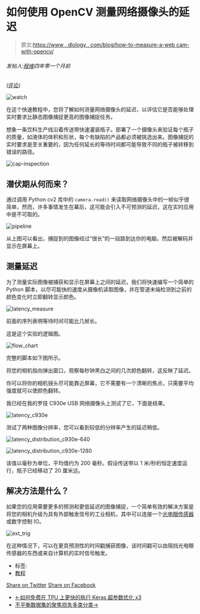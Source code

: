 # 如何使用 OpenCV 测量网络摄像头的延迟

> 原文:[https://www . dlology . com/blog/how-to-measure-a-web cam-with-opencv/](https://www.dlology.com/blog/how-to-measure-the-latency-of-a-webcam-with-opencv/)

###### 发帖人:[程维](/blog/author/Chengwei/)四年零一个月前

([评论](/blog/how-to-measure-the-latency-of-a-webcam-with-opencv/#disqus_thread))

![watch](../Images/9c6cdfc48eab393b08e646fb387e51f9.png)

在这个快速教程中，您将了解如何测量网络摄像头的延迟，以评估它是否能够处理实时要求比静态图像捕捉更高的图像捕捉任务。

想象一条饮料生产线沿着传送带快速灌装瓶子。部署了一个摄像头来验证每个瓶子的质量，如液体的体积和形状，每个有缺陷的产品都必须被挑选出来。图像捕捉的实时要求是至关重要的，因为任何延长的等待时间都可能导致不同的瓶子被转移到错误的路径。

![cap-inspection](../Images/b416911fbcdaa670de209038c5ceb385.png)

## 潜伏期从何而来？

通过<g class="gr_ gr_51 gr-alert gr_gramm gr_inline_cards gr_run_anim Style multiReplace" id="51" data-gr-id="51">调用</g> Python cv2 库中的 `camera.read()` <g class="gr_ gr_51 gr-alert gr_gramm gr_inline_cards gr_disable_anim_appear Style multiReplace" id="51" data-gr-id="51">来读取网络摄像头中的一帧似乎很简单，然而，许多事情发生在幕后，这可能会引入不可预测的延迟，这在<g class="gr_ gr_46 gr-alert gr_gramm gr_inline_cards gr_run_anim Grammar only-ins doubleReplace replaceWithoutSep" id="46" data-gr-id="46">实时</g>应用中是不可取的。</g>

![pipeline](../Images/bda21c25d705cea230b0fcfd27d52a79.png)

从上图可以看出，捕捉到的图像经过“很长”的一段路到达你的电脑，然后被解码并显示在屏幕上。

## 测量延迟

为了测量实际图像被捕获和显示在屏幕上之间的延迟，我们将快速编写一个简单的 Python 脚本，以尽可能快的速度从摄像机读取图像，并在管道末端检测到之前的颜色变化时立即翻转显示颜色。

![latency_measure](../Images/363e8c708363657fd62a55f238a34ace.png)

前面的序列表明等待时间可能比几帧长。

这是这个实验的逻辑图。

![flow_chart](../Images/87eedbdabe05430afbbba01e208f0cf3.png)

完整的脚本<g class="gr_ gr_58 gr-alert gr_gramm gr_inline_cards gr_run_anim Grammar multiReplace" id="58" data-gr-id="58">如下图</g>所示。

将您的相机指向弹出窗口，观察每秒钟黑白之间的几次颜色翻转，这反映了延迟。

你可以将你的相机镜头尽可能靠近屏幕，它不需要有一个清晰的焦点，只需要平均强度就可以使颜色翻转。

我已经在我的罗技 C930e USB 网络摄像头上测试了它，下面是结果。

![latency_c930e](../Images/81d093bb77a98e4cdd9069a1039576db.png)

测试了两种图像分辨率，您可以看到较低的分辨率产生的延迟稍低。

![latency_distribution_c930e-640](../Images/4291aabe3e4ac48cf720fdcdae8cc096.png)

![latency_distribution_c930e-1280](../Images/d9bed0a8123dac4e67c7945c9136fe42.png)

该值以毫秒为单位，平均值约为 200 毫秒。假设传送带以 1 米/秒的恒定速度运行，瓶子已经移动了 20 厘米远。

## 解决方法是什么？

如果您的应用需要更多的预测和更低延迟的图像捕捉，一个简单有效的解决方案是将您的相机升级为具有外部触发信号的工业相机，其中可以连接一个[光电眼传感器](https://en.wikipedia.org/wiki/Photoelectric_sensor)或数字控制 IO。

![ext_trig](../Images/ae788d9010b855425ab71bd01c5dcfb1.png)

在这种情况下，可以在更具预测性的时间戳捕获图像，该时间戳可以由阻挡光电眼传感器的东西或来自计算机的实时信号触发。

*   标签:
*   [教程](/blog/tag/tutorial/)

[Share on Twitter](https://twitter.com/intent/tweet?url=https%3A//www.dlology.com/blog/how-to-measure-the-latency-of-a-webcam-with-opencv/&text=How%20to%20measure%20the%20latency%20of%20a%20WebCam%20with%20OpenCV) [Share on Facebook](https://www.facebook.com/sharer/sharer.php?u=https://www.dlology.com/blog/how-to-measure-the-latency-of-a-webcam-with-opencv/)

*   [←如何免费在 TPU 上更快的执行 Keras 超参数优化 x3](/blog/how-to-perform-keras-hyperparameter-optimization-on-tpu-for-free/)
*   [不平衡数据集的聚焦损失多类分类→](/blog/multi-class-classification-with-focal-loss-for-imbalanced-datasets/)